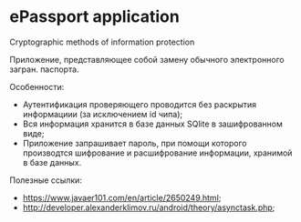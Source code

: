 # ePassport application
 Cryptographic methods of information protection

Приложение, представляющее собой замену обычного электронного загран. паспорта.

Особенности:
- Аутентификация проверяющего проводится без раскрытия информациии (за исключением id чипа);
- Вся информация хранится в базе данных SQlite в зашифрованном виде;
- Приложение запрашивает пароль, при помощи которого производтся шифрование и расшифрование информации, хранимой в базе данных.

Полезные ссылки:
- https://www.javaer101.com/en/article/2650249.html;
- http://developer.alexanderklimov.ru/android/theory/asynctask.php;
